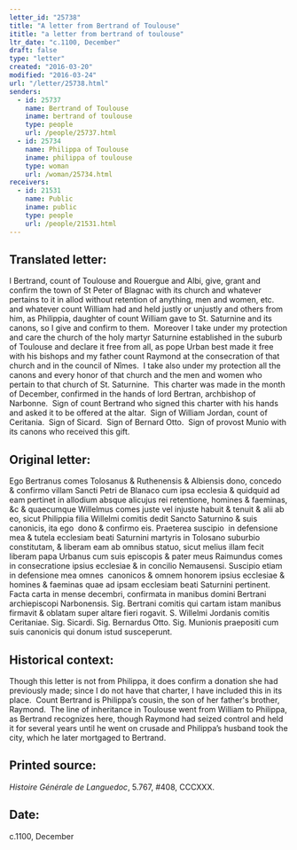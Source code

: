 ```yaml
---
letter_id: "25738"
title: "A letter from Bertrand of Toulouse"
ititle: "a letter from bertrand of toulouse"
ltr_date: "c.1100, December"
draft: false
type: "letter"
created: "2016-03-20"
modified: "2016-03-24"
url: "/letter/25738.html"
senders:
  - id: 25737
    name: Bertrand of Toulouse
    iname: bertrand of toulouse
    type: people
    url: /people/25737.html
  - id: 25734
    name: Philippa of Toulouse
    iname: philippa of toulouse
    type: woman
    url: /woman/25734.html
receivers:
  - id: 21531
    name: Public
    iname: public
    type: people
    url: /people/21531.html
---
```

<h2> Translated letter:</h2><p>I Bertrand, count of Toulouse and Rouergue and Albi, give, grant and confirm the town of St Peter of Blagnac with its church and whatever pertains to it in allod without retention of anything, men and women, etc. and whatever count William had and held justly or unjustly and others from him, as Philippia, daughter of count William gave to St. Saturnine and its canons, so I give and confirm to them.&nbsp; Moreover I take under my protection and care the church of the holy martyr Saturnine established in the suburb of Toulouse and declare it free from all, as pope Urban best made it free with his bishops and my father count Raymond at the consecration of that church and in the council of Nîmes.&nbsp; I take also under my protection all the canons and every honor of that church and the men and women who pertain to that church of St. Saturnine.&nbsp; This charter was made in the month of December, confirmed in the hands of lord Bertran, archbishop of Narbonne.&nbsp; Sign of count Bertrand who signed this charter with his hands and asked it to be offered at the altar.&nbsp; Sign of William Jordan, count of Ceritania.&nbsp; Sign of Sicard.&nbsp; Sign of Bernard Otto.&nbsp; Sign of provost Munio with its canons who received this gift.</p><h2 class="mt-4"> Original letter:</h2><p>Ego Bertranus comes Tolosanus &amp; Ruthenensis &amp; Albiensis dono, concedo &amp; confirmo villam Sancti Petri de Blanaco cum ipsa ecclesia &amp; quidquid ad eam pertinet in allodium absque alicujus rei retentione, homines &amp; faeminas, &amp;c &amp; quaecumque Willelmus comes juste vel injuste habuit &amp; tenuit &amp; alii ab eo, sicut Philippia filia Willelmi comitis dedit Sancto Saturnino &amp; suis canonicis, ita ego&nbsp; dono &amp; confirmo eis. Praeterea suscipio&nbsp; in defensione mea &amp; tutela ecclesiam beati Saturnini martyris in Tolosano suburbio constitutam, &amp; liberam eam ab omnibus statuo, sicut melius illam fecit liberam papa Urbanus cum suis episcopis &amp; pater meus Raimundus comes in consecratione ipsius ecclesiae &amp; in concilio Nemausensi. Suscipio etiam in defensione mea omnes&nbsp; canonicos &amp; omnem honorem ipsius ecclesiae &amp; homines &amp; faeminas quae ad ipsam ecclesiam beati Saturnini pertinent. Facta carta in mense decembri, confirmata in manibus domini Bertrani archiepiscopi Narbonensis. Sig. Bertrani comitis qui cartam istam manibus firmavit &amp; oblatam super altare fieri rogavit. S. Willelmi Jordanis comitis Ceritaniae. Sig. Sicardi. Sig. Bernardus Otto. Sig. Munionis praepositi cum suis canonicis qui donum istud susceperunt.</p><h2 class="mt-4"> Historical context:</h2><p>Though this letter is not from Philippa, it does confirm a donation she had previously made; since I do not have that charter, I have included this in its place. &nbsp;Count Bertrand is Philippa’s cousin, the son of her father's brother, Raymond.&nbsp; The line of inheritance in Toulouse went from William to Philippa, as Bertrand recognizes here, though Raymond had seized control and held it for several years until he went on crusade and Philippa’s husband took the city, which he later mortgaged to Bertrand.</p><h2 class="mt-4"> Printed source:</h2><p><i>Histoire Générale de Languedoc</i>, 5.767, #408, CCCXXX.&nbsp;</p><h2 class="mt-4"> Date:</h2>c.1100, December